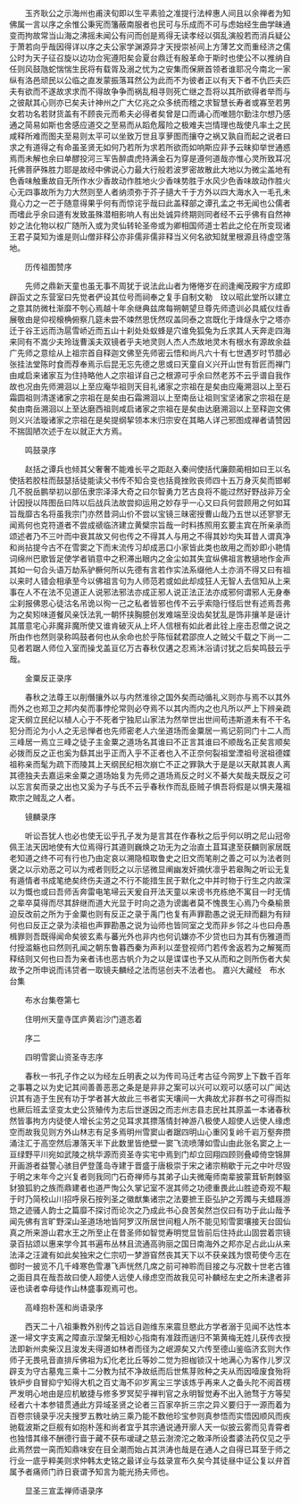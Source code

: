 <!-- { "loadSidebar": true } -->
　　玉齐耿公之示海州也甫浃旬即以生平素验之准提行法梓惠人间且以余禅者为知佛属一言以序之余惟公秉宪而籓蔽南服者也民可与乐成而不可与虑始经生曲学昧通变而拘故常当山海之沸摇未闻公有问而创是焉得无读孝经以弭乱演般若而消兵疑公于萧若向乎哉因得详以序之夫公家学渊源异才天授崇祯间上方薄艺文而重经济之儒公时为天子征召旋以边功佥宪遵阳矣会夏台鼎迁有殷革命于斯时也使公不以推纳自任则风鼓虺蛇惴惴生民将有载胥及溺之忧为之安集而保厥首领者谁耶况今南北一家纵有洛邑顽民以公临之直发蒙振落耳然公为此而不为彼者正以有天下者不仇匹夫匹夫有欲而不遂故求求而不得故争争而祸乱相寻则死亡继之吾将以其所欲得者举而与之彼猒其心则亦已矣夫计神州之广大亿兆之众多统而稽之求智慧长寿者或寡至若男女若功名若财货盖有不顾丧元而希夫必得者矣曾是口而诵心而唯翘尔勤注尔想乃感通之简易如斯也舍感应道交之至易而从蹈危履险之极难夫岂情理也哉使凡率土之民咸释所难而图夫至易则太平可以坐致万世且享萝图而攘夺之祸又孰自而起之说者曰求之有道得之有命虽圣贤无如何乃若所为求若所欲而如响斯应非予云昧抑举世通惑焉而未解也余曰单醪投河三军告醉虞虎持满金石为穿是遵何道哉亦惟心灵所致耳况托佛菩萨殊胜力耶是故经中佛说心力最大行般若波罗密故散此大地以为微尘盖地有色香味触重故自无所作水少香故动作胜地火少香味势胜于水风少色香味故动作胜火心无四事故所为力大然则至人者纳须弥于芥子擿大千于方外以四大海水入一毛孔未竟心力之一芒于随意得果乎何有而惊诧乎哉曰此盖释部之谭孔孟之书无闻也公儒者而嗜此乎余曰道有发致虽殊潜相影响人有出处诚异终期则同者经不云乎佛有自然神妙之法化物以权广随所入或为灵仙转轮圣帝或为卿相国师道士若此之伦在所变现诸王君子莫知为谁是则山僧非释公亦非儒非儒非释当义何名欲知就里根源且待虚空落地。

　　历传祖图赞序

　　先师之鼎新天童也虽无事不周犹于说法此山者为惓惓岁在阏逢阉茂殿宇方成即辟函丈之东营室曰先觉者俨设其位号而祠奉之复手自制文勒　玟以昭此堂所以建立之意其防微杜渐靡不刳心焉越十年余继典兹席每朔朝望旦尊先师遗训必具威仪炷香展敬由是仰视榱桷俯察几筵未尝不竦然思怃然叹盖同泰之宫既化于烽燧永宁之塔亦迁于谷王远而沩扈雪峤近而五山十刹处处蚁蜂是穴谁免狐兔为丘求其人天奔走四海来同有不嵩少夫玲珑曹溪夫双镜者乎夫地灵则人杰人杰故地灵木有根水有源故余益广先师之意绘从上祖宗首自释迦文佛至先师密云悟和尚凡六十有七世遇岁时节腊必张挂法堂陈时食而荐奉焉示后昆无忘先德之思或曰天童自义兴开山世有哲匠而禅门由咸启来诸家互为住持略他人之宗祖详自己之根源可乎余曰然老苏不云乎谱自我作故也况由先师溯洄以上至应庵华祖则天目礼诸家之宗祖在是矣由应庵溯洄以上至石霜圆祖则清遂诸家之宗祖在是矣由石霜溯洄以上至南岳让祖则宝坚诸家之宗祖在是矣由南岳溯洄以上至达磨西祖则咸启诸家之宗祖在是矣由达磨溯洄以上至释迦文佛则义兴法璇诸家之宗祖在是矣提纲挈领本末归宗安在其略人详己邪图成禅者请赞因不揣固陋次述于左以就正大方焉。

　　鸣鼓录序

　　赵括之谭兵也倾其父奢奢不能难长平之距赵入秦间使括代廉颇蔺相如曰王以名使括若胶柱而鼓瑟括徒能读父书传不知合变也括竟挫败丧师四十五万身灭矣而邯郸几不脱岳鹏举初以部伍隶宗泽泽大奇之曰尔智勇力艺古良将不能过然好野战非万全计因授以阵图岳曰阵以后战兵法故尝抑运用之妙存乎一心又曰兵何尝顾用之何如耳旨哉靡古名将虽我宗门亦然昔洞山价不尝以宝镜三昧密授曹山哉乃五世以还寥寥无闻焉何也克符道者不尝成禠临济建立黄檗宗旨哉一时料拣照用玄要主宾在所亲承而颂述者乃不三叶而中衰其故又何也传之不得其人与用之不得其妙均失耳昔人谓真净和尚拈提今古不在雪窦之下而末流传习却成恶口小家皆此类也故用之而妙即小艳情词绵州巴歌皆足使学者销意中之积滞出眼内之金尘如其失宜纵佛祖言教擿地作金声其如一句合头语万劫系驴橛何所以先德有言若作实法系缀他人土亦消不得又曰有祖以来时人错会相承至今以佛祖言句为人师范若或如此却成狂人无智人去信知从上来事在人不在法不见道正人说邪法邪法亦成正邪人说正法正法亦成邪何谓邪人无身奉尘刹报佛恩心徒沽名吊诡以徇一己之私者皆邪也传不云乎索隐行怪后世有述焉吾弗为之矣矧味道餐风亲饫法乳一朝怀挟胸臆创发难端至没齿矣犹乱是饰非攘羊是诬计其厝意宅心非魔非魔所使又谁肯破灭从上坏人信根有如此者此铨上座击忍僧之说之所由作也然则录称鸣鼓者何也从余命也於乎陈恒弑君邵庶人之贼父千载之下尚一二见者若踞人师位入室而操戈盖亘亿万古春秋仅遘之忍焉沐浴请讨犹之后矣鸣鼓云乎哉。

　　金粟反正录序

　　春秋之法尊王以削僭攘外以与内然淮徐之国外矣而动循礼义则亦与焉不以其外而外之也郑卫之邦内矣而事悖伦常则必夺焉不以其内而内之也凡所以严上下辨亲疏定天纲立民纪以植人心于不死者宁独尼山家法为然举世出世间苟违斯道未有不干名犯分而沦为小人之无忌惮者也先师密老人六坐道场而金粟居一焉记莂同门十二人而三峰居一焉立三峰之徒子主金粟之道场名其谁曰不正言其谁曰不顺哉名正矣言顺矣必拨而反之正也奚为繇其出乎正而入乎不正者也入不正奈何裂祖堂湮祖号泯祖德媟祖称亲而髦为疏下而陵其上天纲民纪相次崩亡不正之罪孰大于是是以天猒其衷人离其德独夫去嘉运来金粟之道场始复为先师之道场焉反之时义不綦大矣哉夫既反之可以忘言矣而录之出也又奚为子与氏不云乎春秋作而乱臣贼子惧吾将假是以惧夫蔑祖欺宗之贼乱之人者。

　　镜麟录序

　　听讼吾犹人也必也使无讼乎孔子发为是言其在作春秋之后乎何以明之尼山冠帝佩王法天因地使有大位焉得行其道则巍焕之功无为之治直土苴耳逮至获麟则家居既老知道之终不可有行也乃由定哀以溯隐桓取鲁史之旧文而笔削之善之可以为法者则褒之以示劝恶之可以为戒者则贬之以示惩微显阐幽发奸摘伏凛乎若皋陶之听讼无复有遁情者书成笔绝矣终伤夫道之不行不能措生民于默化之中并时物于行生之内故深以为慨也或曰吾师舌奔雷电笔埽云天爰自开法天童以来谤书充栋绝不寓目一时无情之辈卒莫得而尽其辞继而道大光显于时向之造为谤讟者莫不愧畏生心焉乃今桑榆景迫反改前之所为于金粟也则有反正之录于禹门也复有声罪勘愚之说无辩而翻为有辩何也曰反正之录为渎祖也声罪勘愚之说为讪师也皆同室之戈而非乡邻之斗也曰舟愚楫罪则吾既得闻命矣彼玄素与蕃光外也非内也何讥嫌亦不少贷也曰为其有伤雅道而付授滥觞也曰然则孔闻之朝东鲁暮西秦为声利以垄登视师门若传舍返若为之解冤而释结则又何也曰吾为亲者讳也恶古帆介为之以是谍谍也予又从而和之则所伤者大矣故予之所申说而讳贷者一取镜夫麟经之法而惩创夫不法者也。
嘉兴大藏经　布水台集


　　布水台集卷第七

　　住明州天童寺匡庐黄岩沙门道忞着

　　序二

　　四明雪窦山资圣寺志序

　　春秋一书孔子作之以为经左丘明表之以为传司马迁考古征今网罗上下数千百年之事篹之以为史记其间善善恶恶之条是是非非之案可以兴可以观可以感可以广闻达识其有造于生民有功于学者甚大故此三书者实天壤间一大典故尤非群书之可得而拟也厥后班孟坚变太史公货殖传为志后世遂因之而志州志县志民社其原盖一本诸春秋然皆事拘方内徒使人增长尘劳之见耳求其摽落情封神游八极使人超使人远使人缘虑空而故我见则方外山林志有足多焉明州雪窦山者踞四明山心重冈复岭千岩万壑奔攒涌注汇于高空然后瀑落天半下此数里皆绝壁一窦飞流喷薄如雪山由此张名窦之上一亘绿野平川宛如武陵之桃华源而资圣寺实宅中焉到门却立回翔四顾则叠嶂倚空锦屏开画游者益警心骇目俨登蓬岛寺建于晋盛于唐极崇于宋之诸宗稍歇于元之中叶尽毁于明之末年今之兴复者则我同门石奇禅师与其弟子山夫微庵师南辈披蒙茸斩荆棘驱豺狼狐豹之族而鼎建者也道严恂公久掌记室不泯其师之功德重畏此山胜迹奇观不觏于时乃简校山川招呼泉石按列圣之徽猷集诸宗之法要摭王臣弘护之芳躅与夫蜡屐游筇之迹骚人韵士之篇靡不探讨而论次之乃成此书心良苦矣然岂仅曰有功于此山哉予闻先佛有言旷野深山圣道场地皆阿罗汉所居世间粗人所不能见矧雪窦壤接天台固仙真之所来游山君水王之所至止在昔圣师如智觉寿明觉显皆前后住持此山固尝着宗镜录百拈颂以惠来学今其书遍布丛林且流通高驹丽之国日南海外之邦亦足占此山从来法泽之汪濊有如此矣独宋之仁宗叨一梦游窅然丧其天下以不获亲践为恨苟使今志在御时一披览不几千峰寒色雪瀑飞声恍然几席之前可神聆而目接之与况数十世老古锥之面目具在哉吾故曰使人超使人远使人缘虑空而故我见可补麟经左史之所未逮者非诬也读者幸母徒作山林盛事观焉可也。

　　高峰抱朴莲和尚语录序

　　西天二十八祖秉教外别传之旨远自迦维东来震旦愍此方学者溺于见闻不达性本遂一埽文字支离之障直示涅槃无相妙心指南有准跂而遄归不第黄梅无姓儿获传衣授法即新州卖柴汉且浚发夫得道如林者而径为之岷源矣又六传至德山鉴临济玄则大作师子无畏吼音直排斥佛祖为幻化老比丘等妙二觉为担枷锁汉十地满心为客作儿罗汉辟支为守古墓鬼三乘十二分教为拭不净故纸而后世焦芽败种之夫从而因噎废食殆将铁炉步自冒抑宁知得大机之百丈海不卯岁离尘三学该炼乎再来人之备头陀不阅首楞严发明心地由是应机敏捷与修多罗冥契乎禅判官之永明智觉寿不出入驰骛于方等契经者六十本参错贯通此方异域圣贤之论者三百家卒折三宗之异义要归于一源而着为百卷宗镜录乎况夫搜罗五教吐纳三乘乃能不数他珍宝参则真参悟而实悟因顺风而疾驰载波斯之巨舰有如抱朴莲和尚者宜乎其宗通说通开廓人天一似披云雾而见青霄者也独惜其缘不酬德行啬于藏不获布叆叇之慈云澍滂沱之敢泽所设耆婆法药仅见之乎此焉然尝一脔而知鼎味安在目全潮而始占其洪涛也哉是在通人之自得已耳至于师之行业一底乎粹美则求仲韩太史铭之最详业与兹录宣布久矣今其徒昼中证公复以弁首属予者痛师门祚日衰谓予知言为能光扬夫师也。

　　显圣三宣盂禅师语录序

